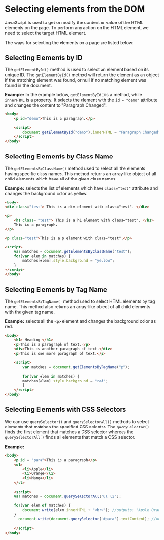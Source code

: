 # Selecting elements from the DOM

JavaScript is used to get or modify the content or value of the HTML elements on the page. To perform any action on the HTML element, we need to select the target HTML element. 

The ways for selecting the elements on a page are listed below:

## Selecting Elements by ID

The `getElementById()` method is used to select an element based on its unique ID. The `getElementById()` method will return the element as an object if the matching element was found, or null if no matching element was found in the document.

**Example:** In the example below, `getElementById()`is a method, while `innerHTML` is a property. It selects the element with the `id = "demo"` attribute and changes the content to "Paragraph Changed".

```html
<body>
    <p id="demo">This is a paragraph.</p>
    
    <script>
        document.getElementById("demo").innerHTML = "Paragraph Changed";
    </script>
</body>
```

## Selecting Elements by Class Name

The `getElementsByClassName()` method used to select all the elements having specific class names. This method returns an array-like object of all child elements which have all of the given class names.

**Example:** selects the list of elements which have `class="test"` attribute and changes the background color as yellow.

```html
<body>
<div class="test"> This is a div element with class="test". </div>

<p>
	<h1 class= "test"> This is a h1 element with class="test". </h1>
	This is a paragraph.
</p>

<p class="test">This is a p element with class="test".</p>

<script>
	var matches = document.getElementsByClassName("test");
	for(var elem in matches) {  
        matches[elem].style.background = "yellow";
    }
</script>
</body>
```

## Selecting Elements by Tag Name

The `getElementsByTagName()` method used to select HTML elements by tag name. This method also returns an array-like object of all child elements with the given tag name.

**Example:** selects all the `<p>` element and changes the background color as red.

```html
<body>
    <h1> Heading </h1>
    <p>This is a paragraph of text.</p>
    <div>This is another paragraph of text.</div>
    <p>This is one more paragraph of text.</p>   
 
    <script>
       	var matches = document.getElementsByTagName("p");
        
        for(var elem in matches) {  
        matches[elem].style.background = "red";
        }
    </script>
</body>
```
## Selecting Elements with CSS Selectors

We can use `querySelector()` and `querySelectorAll()` methods to select elements that matches the specified CSS selector. The `querySelector()` finds the first element that matches a CSS selector whereas the `querySelectorAll()` finds all elements that match a CSS selector.

**Example:**
```html
<body>
    <p id = "para">This is a paragraph</p>
    <ul>
        <li>Apple</li>
        <li>Orange</li>
        <li>Mango</li>
    </ul>
        
    <script>  
    var matches = document.querySelectorAll("ul li");
 
    for(var elem of matches) {  
        document.write(elem.innerHTML + "<br>"); //outputs: "Apple Orange Mango"
    }
      document.write(document.querySelector('#para').textContent); //outputs: "This is a paragraph"
     
    </script>
</body>
```



